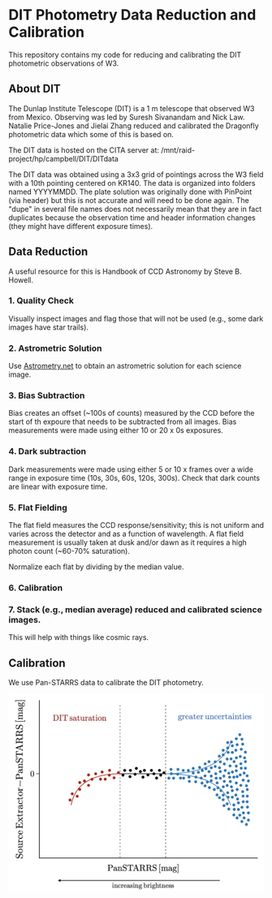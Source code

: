# DIT Photometry Data Reduction and Calibration

This repository contains my code for reducing and calibrating the DIT photometric observations of W3.

## About DIT
The Dunlap Institute Telescope (DIT) is a 1 m telescope that observed W3 from Mexico. Observing was led by Suresh Sivanandam and Nick Law. Natalie Price-Jones and Jielai Zhang reduced and calibrated the Dragonfly photometric data which some of this is based on.

The DIT data is hosted on the CITA server at: /mnt/raid-project/hp/campbell/DIT/DITdata

The DIT data was obtained using a 3x3 grid of pointings across the W3 field with a 10th pointing centered on KR140. The data is organized into folders named YYYYMMDD. The plate solution was originally done with PinPoint (via header) but this is not accurate and will need to be done again. The "dupe" in several file names does not necessarily mean that they are in fact duplicates because the observation time and header information changes (they might have different exposure times).

## Data Reduction

A useful resource for this is Handbook of CCD Astronomy by Steve B. Howell. 

### 1. Quality Check
Visually inspect images and flag those that will not be used (e.g., some dark images have star trails).

### 2. Astrometric Solution
Use [Astrometry.net](astrometry.net) to obtain an astrometric solution for each science image.

### 3. Bias Subtraction
Bias creates an offset (~100s of counts) measured by the CCD before the start of th expoure that needs to be subtracted from all images. Bias measurements were made using either 10 or 20 x 0s exposures.

### 4. Dark subtraction
Dark measurements were made using either 5 or 10 x frames over a wide range in exposure time (10s, 30s, 60s, 120s, 300s). Check that dark counts are linear with exposure time.

### 5. Flat Fielding
The flat field measures the CCD response/sensitivity; this is not uniform and varies across the detector and as a function of wavelength. A flat field measurement is usually taken at dusk and/or dawn as it requires a high photon count (~60-70% saturation).

Normalize each flat by dividing by the median value.

### 6. Calibration

### 7. Stack (e.g., median average) reduced and calibrated science images.
This will help with things like cosmic rays.

## Calibration
We use Pan-STARRS data to calibrate the DIT photometry.

![alt text](figures/zp_plot.png)
